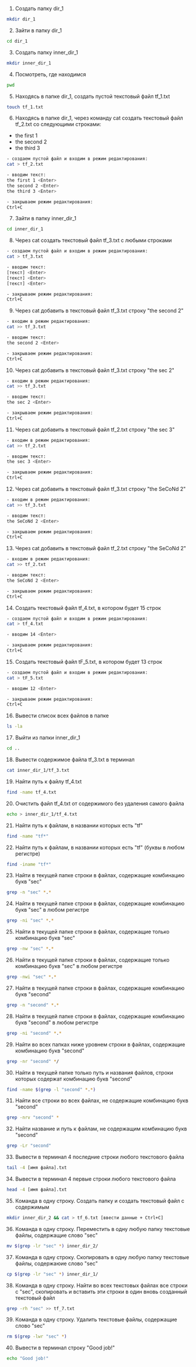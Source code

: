 1. Создать папку dir_1
```bash
mkdir dir_1
```
2. Зайти в папку dir_1
```bash
cd dir_1
```
3. Создать папку inner_dir_1
```bash
mkdir inner_dir_1
```
4. Посмотреть, где находимся
```bash
pwd
```
5. Находясь в папке dir_1, создать пустой текстовый файл tf_1.txt
```bash
touch tf_1.txt
```
6. Находясь в папке dir_1, через команду cat создать текстовый файл tf_2.txt со следующими строками:
- the first 1
- the second 2
- the third 3
```bash
- создаем пустой файл и входим в режим редактирования:
cat > tf_2.txt

- вводим текст:
the first 1 <Enter>
the second 2 <Enter>
the third 3 <Enter>

- закрываем режим редактирования:
Ctrl+C
```
7. Зайти в папку inner_dir_1
```bash
cd inner_dir_1
```
8. Через cat создать текстовый файл tf_3.txt с любыми строками
```bash
- создаем пустой файл и входим в режим редактирования:
cat > tf_3.txt

- вводим текст:
[текст] <Enter>
[текст] <Enter>
[текст] <Enter>

- закрываем режим редактирования:
Ctrl+C
```
9. Через cat добавить в текстовый файл tf_3.txt строку "the second 2"
```bash
- входим в режим редактирования:
cat >> tf_3.txt

- вводим текст:
the second 2 <Enter>

- закрываем режим редактирования:
Ctrl+C
```
10. Через cat добавить в текстовый файл tf_3.txt строку "the sec 2"
```bash
- входим в режим редактирования:
cat >> tf_3.txt

- вводим текст:
the sec 2 <Enter>

- закрываем режим редактирования:
Ctrl+C
```
11. Через cat добавить в текстовый файл tf_2.txt строку "the sec 3"
```bash
- входим в режим редактирования:
cat >> tf_2.txt

- вводим текст:
the sec 3 <Enter>

- закрываем режим редактирования:
Ctrl+C
```
12. Через cat добавить в текстовый файл tf_3.txt строку "the SeCoNd 2"
```bash
- входим в режим редактирования:
cat >> tf_3.txt

- вводим текст:
the SeCoNd 2 <Enter>

- закрываем режим редактирования:
Ctrl+C
```
13. Через cat добавить в текстовый файл tf_2.txt строку "the SeCoNd 2"
```bash
- входим в режим редактирования:
cat >> tf_2.txt

- вводим текст:
the SeCoNd 2 <Enter>

- закрываем режим редактирования:
Ctrl+C
```
14. Создать текстовый файл tf_4.txt, в котором будет 15 строк
```bash
- создаем пустой файл и входим в режим редактирования:
cat > tf_4.txt

- вводим 14 <Enter>

- закрываем режим редактирования:
Ctrl+C
```
15. Создать текстовый файл tF_5.txt, в котором будет 13 строк
```bash
- создаем пустой файл и входим в режим редактирования:
cat > tF_5.txt

- вводим 12 <Enter>

- закрываем режим редактирования:
Ctrl+C
```
16. Вывести список всех файлов в папке
```bash
ls -la
```
17. Выйти из папки inner_dir_1
```bash
cd ..
```
18. Вывести содержимое файла tf_3.txt в терминал
```bash
cat inner_dir_1/tf_3.txt
```
19. Найти путь к файлу tf_4.txt
```bash
find -name tf_4.txt
```
20. Очистить файл tf_4.txt от содержимого без удаления самого файла
```bash
echo > inner_dir_1/tf_4.txt
```
21. Найти путь к файлам, в названии которых есть "tf" 
```bash
find -name "tf*"
```
22. Найти путь к файлам, в названии которых есть "tf" (буквы в любом регистре)
```bash
find -iname "tf*"
```
23. Найти в текущей папке строки в файлах, содержащие комбинацию букв "sec"
```bash
grep -n "sec" *.*
```
24. Найти в текущей папке строки в файлах, содержащие комбинацию букв "sec" в любом регистре
```bash
grep -ni "sec" *.*
```
25. Найти в текущей папке строки в файлах, содержащие только комбинацию букв "sec"
```bash
grep -nw "sec" *.*
```
26. Найти в текущей папке строки в файлах, содержащие только комбинацию букв "sec" в любом регистре
```bash
grep -nwi "sec" *.*
```
27. Найти в текущей папке строки в файлах, содержащие комбинацию букв "second"
```bash
grep -n "second" *.*
```
28. Найти в текущей папке строки в файлах, содержащие комбинацию букв "second" в любом регистре
```bash
grep -ni "second" *.*
```
29. Найти во всех папках ниже уровнем строки в файлах, содержащие комбинацию букв "second"
```bash
grep -nr "second" */
```
30. Найти в текущей папке только путь и названия файлов, строки которых содержат комбинацию букв "second"
```bash
find -name $(grep -l "second" *.*)
```
31. Найти все строки во всех файлах, не содержащие комбинацию букв "second"
```bash
grep -nrv "second" *
```
32. Найти название и путь к файлам, не содержащим комбинацию букв "second"
```bash
grep -Lr "second"
```
33. Вывести в терминал 4 последние строки любого текстового файла
```bash
tail -4 [имя файла].txt
```
34. Вывести в терминал 4 первые строки любого текстового файла
```bash
head -4 [имя файла].txt
```
35. Команда в одну строку. Создать папку и создать текстовый файл с содержимым
```bash
mkdir inner_dir_2 && cat > tf_6.txt [ввести данные + Ctrl+C]
```
36. Команда в одну строку. Переместить в одну любую папку текстовые файлы, содержащие слово "sec"
```bash
mv $(grep -lr "sec" *) inner_dir_2/
```
37. Команда в одну строку. Скопировать в одну любую папку текстовые файлы, содержаюие слово "sec"
```bash
cp $(grep -lr "sec" *) inner_dir_1/
```
38. Команда в одну строку. Найти во всех текстовых файлах все строки с "sec", скопировать и вставить эти строки в один вновь созданный текстовый файл
```bash
grep -rh "sec" >> tf_7.txt
```
39. Команда в одну строку. Удалить текстовые файлы, содержащие слово "sec"
```bash
rm $(grep -lwr "sec" *)
```
40. Вывести в терминал строку "Good job!"
```bash
echo "Good job!"
```
